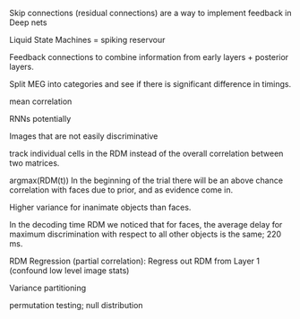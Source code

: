 Skip connections (residual connections) are a way to implement feedback in Deep nets

Liquid State Machines = spiking reservour 

Feedback connections to combine information from early layers + posterior layers.

Split MEG into categories and see if there is significant difference in timings.

mean correlation 

RNNs potentially

Images that are not easily discriminative


track individual cells in the RDM instead of the overall correlation between two matrices.

argmax(RDM(t))
In the beginning of the trial there will be an above chance correlation with faces due to prior, and as evidence come in.

Higher variance for inanimate objects than faces.

In the decoding time RDM we noticed that for faces, the average delay for maximum discrimination with respect to all other objects is the same; 220 ms.

RDM Regression (partial correlation): Regress out RDM from Layer 1 (confound low level image stats)

Variance partitioning

permutation testing; null distribution
